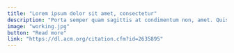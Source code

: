 ```yaml
---
title: "Lorem ipsum dolor sit amet, consectetur"
description: "Porta semper quam sagittis at condimentum non, amet. Quisque et sapien porttitor leo. Quisque et sapien porttitor leo sapien porttito."
image: "working.jpg"
button: "Read more"
link: "https://dl.acm.org/citation.cfm?id=2635895"
---
```

